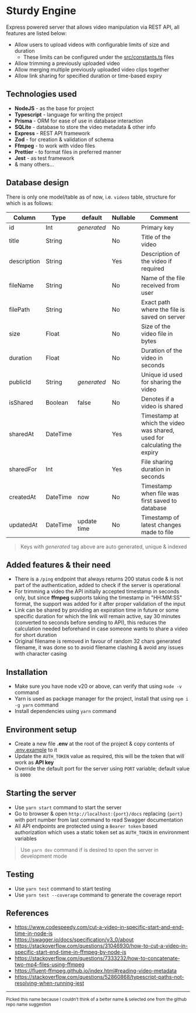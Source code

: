 # Sturdy Engine

Express powered server that allows video manipulation via REST API, all features are listed below:

- Allow users to upload videos with configurable limits of size and duration
  - These limits can be configured under the [src/constants.ts](./src/constants.ts) files
- Allow trimming a previously uploaded video
- Allow merging multiple previously uploaded video clips together
- Allow link sharing for specified duration or time-based expiry

## Technologies used

- **NodeJS** - as the base for project
- **Typescript** - language for writing the project
- **Prisma** - ORM for ease of use in database interaction
- **SQLite** - database to store the video metadata & other info
- **Express** - REST API framework
- **Zod** - for creation & validation of schema
- **Ffmpeg** - to work with video files
- **Prettier** - to format files in preferred manner
- **Jest** - as test framework
- & many others...

## Database design

There is only one model/table as of now, i.e. `videos` table, structure for which is as follows:

| Column      | Type     | default     | Nullable | Comment                                                                  |
| ----------- | -------- | ----------- | -------- | ------------------------------------------------------------------------ |
| id          | Int      | _generated_ | No       | Primary key                                                              |
| title       | String   |             | No       | Title of the video                                                       |
| description | String   |             | Yes      | Description of the video if required                                     |
| fileName    | String   |             | No       | Name of the file received from user                                      |
| filePath    | String   |             | No       | Exact path where the file is saved on server                             |
| size        | Float    |             | No       | Size of the video file in bytes                                          |
| duration    | Float    |             | No       | Duration of the video in seconds                                         |
| publicId    | String   | _generated_ | No       | Unique id used for sharing the video                                     |
| isShared    | Boolean  | false       | No       | Denotes if a video is shared                                             |
| sharedAt    | DateTime |             | Yes      | Timestamp at which the video was shared, used for calculating the expiry |
| sharedFor   | Int      |             | Yes      | File sharing duration in seconds                                         |
| createdAt   | DateTime | now         | No       | Timestamp when file was first saved to database                          |
| updatedAt   | DateTime | update time | No       | Timestamp of latest changes made to file                                 |

> Keys with _generated_ tag above are auto generated, unique & indexed

## Added features & their need

- There is a `/ping` endpoint that always returns 200 status code & is not part of the authentication, added to check if the server is operational
- For trimming a video the API initially accepted timestamp in seconds only, but since **ffmpeg** supports taking the timestamp in "HH:MM:SS" format, the support was added for it after proper validation of the input
- Link can be shared by providing an expiration time in future or some specific duration for which the link will remain active, say 30 minutes (converted to seconds before sending to API), this reduces the calculation needed beforehand in case someone wants to share a video for short duration
- Original filename is removed in favour of random 32 chars generated filename, it was done so to avoid filename clashing & avoid any issues with character casing

## Installation

- Make sure you have node v20 or above, can verify that using `node -v` command
- Yarn is used as package manager for the project, install that using `npm i -g yarn` command
- Install dependencies using `yarn` command

## Environment setup

- Create a new file **.env** at the root of the project & copy contents of [.env.example](./.env.example) to it
- Update the `AUTH_TOKEN` value as required, this will be the token that will work as **API key**
- Override the default port for the server using `PORT` variable; default value is `8000`

## Starting the server

- Use `yarn start` command to start the server
- Go to browser & open `http://localhost:{port}/docs` replacing `{port}` with port number from last command to read Swagger documentation
- All API endpoints are protected using a `Bearer token` based authorization which uses a static token set as `AUTH_TOKEN` in environment variables

> Use `yarn dev` command if is desired to open the server in development mode

## Testing

- Use `yarn test` command to start testing
- Use `yarn test --coverage` command to generate the coverage report

## References

- https://www.codespeedy.com/cut-a-video-in-specific-start-and-end-time-in-node-js
- https://swagger.io/docs/specification/v3_0/about
- https://stackoverflow.com/questions/31046930/how-to-cut-a-video-in-specific-start-end-time-in-ffmpeg-by-node-js
- https://stackoverflow.com/questions/7333232/how-to-concatenate-two-mp4-files-using-ffmpeg
- https://fluent-ffmpeg.github.io/index.html#reading-video-metadata
- https://stackoverflow.com/questions/52860868/typescript-paths-not-resolving-when-running-jest

---

<sub>Picked this name because I couldn't think of a better name & selected one from the github repo name suggestion</sub>
